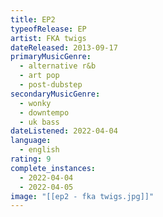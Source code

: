 ```yaml
---
title: EP2
typeofRelease: EP
artist: FKA twigs
dateReleased: 2013-09-17
primaryMusicGenre:
  - alternative r&b
  - art pop
  - post-dubstep
secondaryMusicGenre:
  - wonky
  - downtempo
  - uk bass
dateListened: 2022-04-04
language:
  - english
rating: 9
complete_instances:
  - 2022-04-04
  - 2022-04-05
image: "[[ep2 - fka twigs.jpg]]"
---
```

